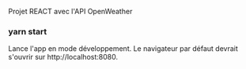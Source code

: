 Projet REACT avec l'API OpenWeather

### yarn start
Lance l'app en mode développement.
Le navigateur par défaut devrait s'ouvrir sur http://localhost:8080.